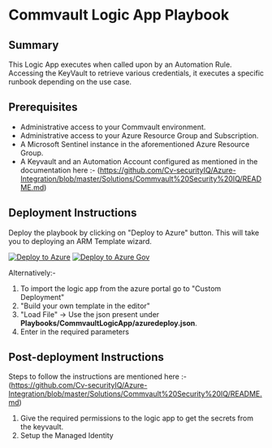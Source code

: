 # Commvault Logic App Playbook
## Summary
This Logic App executes when called upon by an Automation Rule. Accessing the KeyVault to retrieve various credentials, it executes a specific runbook depending on the use case. 

## Prerequisites
- Administrative access to your Commvault environment.
- Administrative access to your Azure Resource Group and Subscription.
- A Microsoft Sentinel instance in the aforementioned Azure Resource Group.
- A Keyvault and an Automation Account configured as mentioned in the documentation here :- (https://github.com/Cv-securityIQ/Azure-Integration/blob/master/Solutions/Commvault%20Security%20IQ/README.md)

## Deployment Instructions
Deploy the playbook by clicking on "Deploy to Azure" button. This will take you to deploying an ARM Template wizard.

[![Deploy to Azure](https://aka.ms/deploytoazurebutton)](https://portal.azure.com/#create/Microsoft.Template/uri/https%3A%2F%2Fraw.githubusercontent.com%2FAzure%2FAzure-Sentinel%2Fmaster%2FSolutions%2Commvault%20Security%20IQ%2FPlaybooks%2Commvault_Disable_SAML_Provider_Logic_App%2Fazuredeploy.json)
[![Deploy to Azure Gov](https://aka.ms/deploytoazuregovbutton)](https://portal.azure.us/#create/Microsoft.Template/uri/https%3A%2F%2Fraw.githubusercontent.com%2FAzure%2FAzure-Sentinel%2Fmaster%2FSolutions%2Commvault%20Security%20IQ%2FPlaybooks%2Commvault_Disable_SAML_Provider_Logic_App%2Fazuredeploy.json)

Alternatively:-
1. To import the logic app from the azure portal go to "Custom Deployment"
2. "Build your own template in the editor"
3. "Load File" -> Use the json present under **Playbooks/CommvaultLogicApp/azuredeploy.json**.
4. Enter in the required parameters

## Post-deployment Instructions
Steps to follow the instructions are mentioned here :- (https://github.com/Cv-securityIQ/Azure-Integration/blob/master/Solutions/Commvault%20Security%20IQ/README.md)
1. Give the required permissions to the logic app to get the secrets from the keyvault.
2. Setup the Managed Identity
